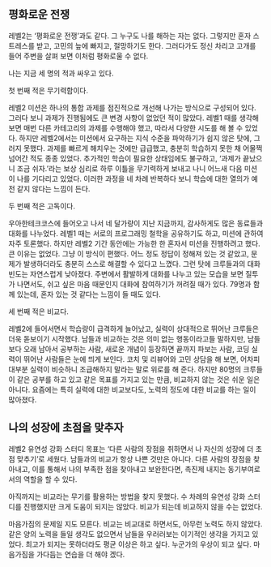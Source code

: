 ## 평화로운 전쟁

레벨2는 ‘평화로운 전쟁’과도 같다. 그 누구도 나를 해하는 자는 없다. 그렇지만 혼자 스트레스를 받고, 고민의 늪에 빠지고, 절망하기도 한다. 그러다가도 정신 차리고 고개를 들어 주변을 살펴 보면 이처럼 평화로울 수 없다.

나는 지금 세 명의 적과 싸우고 있다.

첫 번째 적은 무기력함이다.

레벨2 미션은 하나의 통합 과제를 점진적으로 개선해 나가는 방식으로 구성되어 있다. 그러다 보니 과제가 진행됨에도 큰 변경 사항이 없었던 적이 많았다. 레벨1 때를 생각해 보면 매번 다른 카테고리의 과제를 수행해야 했고, 따라서 다양한 시도를 해 볼 수 있었다. 하지만 레벨2에서는 미션에서 요구하는 지식 수준을 파악하기가 쉽지 않은 탓에, 그러지 못했다. 과제를 빠르게 해치우는 것에만 급급했고, 충분히 학습하지 못한 채 어물쩍 넘어간 적도 종종 있었다. 추가적인 학습이 필요한 상태임에도 불구하고, ‘과제가 끝났으니 조금 쉬자.’라는 보상 심리로 하루 이틀을 무기력하게 보내고 나니 어느새 다음 미션이 나를 기다리고 있었다. 이러한 과정을 네 차례 반복하다 보니 학습에 대한 열의가 예전 같지 않다는 느낌이 든다.

두 번째 적은 고독이다.

우아한테크코스에 들어오고 나서 네 달가량이 지난 지금까지, 감사하게도 많은 동료들과 대화를 나누었다. 레벨1 때는 서로의 프로그래밍 철학을 공유하기도 하고, 미션에 관하여 자주 토론했다. 하지만 레벨2 기간 동안에는 가능한 한 혼자서 미션을 진행하려고 했다. 큰 이유는 없었다. 그냥 이 방식이 편했다. 어느 정도 정답이 정해져 있는 것 같았고, 문제가 발생하더라도 충분히 스스로 해결할 수 있다고 느꼈다. 그런 탓에 크루들과의 대화 빈도는 자연스럽게 낮아졌다. 주변에서 활발하게 대화를 나누고 있는 모습을 보면 질투가 나면서도, 쉬고 싶은 마음 때문인지 대화에 참여하기가 꺼려질 때가 있다. 79명과 함께 있는데, 혼자 있는 것 같다는 느낌이 들 때도 있다.

세 번째 적은 비교다.

레벨2에 들어서면서 학습량이 급격하게 늘어났고, 실력이 상대적으로 뛰어난 크루들은 더욱 돋보이기 시작했다. 남들과 비교하는 것은 의미 없는 행동이라고들 말하지만, 남들보다 오래 남아서 공부하는 사람, 새로운 개념이 등장하면 끝까지 파보는 사람, 코딩 실력이 뛰어난 사람들은 눈에 띄게 보인다. 코치 및 리뷰어와 고민 상담을 해 보면, 어차피 대부분 실력이 비슷하니 조급해하지 말라는 말로 위로를 해 준다. 하지만 80명의 크루들이 같은 공부를 하고 있고 같은 목표를 가지고 있는 만큼, 비교하지 않는 것은 쉬운 일은 아니다. 요즘에는 특히 실력에 대한 비교보다도, 노력의 정도에 대한 비교를 하는 일이 많아졌다.

## 나의 성장에 초점을 맞추자

레벨2 유연성 강화 스터디 목표는 ‘다른 사람의 장점을 취하면서 나 자신의 성장에 더 초점 맞추기’로 세웠다. 남들과의 비교가 항상 나쁜 것만은 아니다. 다른 사람의 장점을 찾아내고, 이를 통해서 나의 부족한 점을 찾아내고 보완한다면, 촉진제 내지는 동기부여로서의 역할을 할 수 있다.

아직까지는 비교라는 무기를 활용하는 방법을 찾지 못했다. 수 차례의 유연성 강화 스터디를 진행했지만 크게 도움이 되지는 않았다. 비교가 되는데 비교하지 않을 수는 없었다.

마음가짐의 문제일 지도 모른다. 비교는 비교대로 하면서도, 아무런 노력도 하지 않았다. 같은 양의 노력을 들일 생각도 없으면서 남들을 우러러보는 이기적인 생각을 가지고 있었다. 최고가 되지는 못하더라도 평균 이상은 하고 싶다. 누군가의 우상이 되고 싶다. 마음가짐을 가다듬는 연습을 더 해야 겠다.
